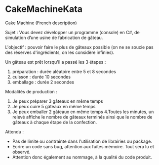 # CakeMachineKata

Cake Machine (French description)

Sujet :
Vous devez développer un programme (console) en C#, de simulation d’une usine de fabrication de gâteau.

L'objectif : pouvoir faire le plus de gâteaux possible (on ne se soucie pas des réserves d'ingrédients, on les considère infinies).

Un gâteau est prêt lorsqu'il a passé les 3 étapes :

1. préparation : durée aléatoire entre 5 et 8 secondes 
2. cuisson : durée 10 secondes 
3. emballage : durée 2 secondes 

Modalités de production : 
1. Je peux préparer 3 gâteaux en même temps 
2. Je peux cuire 5 gâteaux en même temps 
3. Je peux emballer 2 gâteaux en même temps 
4.Toutes les minutes, un relevé affiche le nombre de gâteaux terminés ainsi que le nombre de gâteaux à chaque étape de la confection.
	
Attendu :

- Pas de limite ou contrainte dans l'utilisation de librairies ou package. 
- Ecrire un code sans bug, attention aux fuites mémoire. Tout sera lu et observé. 
- Attention donc également au nommage, à la qualité du code produit.
